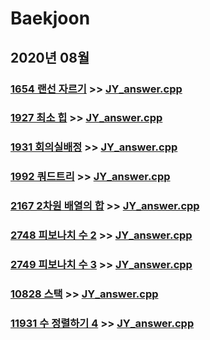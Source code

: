 # Baekjoon

## 2020년 08월

### [1654 랜선 자르기](https://www.acmicpc.net/problem/1654) >> [JY_answer.cpp](JY_B1654.cpp)

### [1927 최소 힙](https://www.acmicpc.net/problem/1927) >> [JY_answer.cpp](JY_B1927.cpp)

### [1931 회의실배정](https://www.acmicpc.net/problem/1931) >> [JY_answer.cpp](JY_B1931.cpp)

### [1992 쿼드트리](https://www.acmicpc.net/problem/1992) >> [JY_answer.cpp](JY_B1992.cpp)

### [2167 2차원 배열의 합](https://www.acmicpc.net/problem/2167) >> [JY_answer.cpp](JY_B2167.cpp)

### [2748 피보나치 수 2](https://www.acmicpc.net/problem/2748) >> [JY_answer.cpp](JY_B2748.cpp)

### [2749 피보나치 수 3](https://www.acmicpc.net/problem/2749) >> [JY_answer.cpp](JY_B2749.cpp)

### [10828 스택](https://www.acmicpc.net/problem/10828) >> [JY_answer.cpp](JY_B10828.cpp)

### [11931 수 정렬하기 4](https://www.acmicpc.net/problem/11931) >> [JY_answer.cpp](JY_B11931.cpp)

